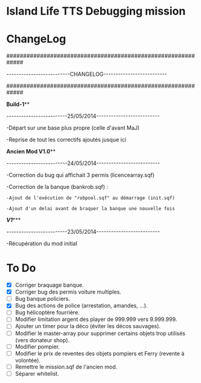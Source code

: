 Island Life TTS Debugging mission 
========

ChangeLog
========
#############################################################

--------------------------CHANGELOG--------------------------

#############################################################

**************************Build-1****************************

-------------------------25/05/2014--------------------------

-Départ sur une base plus propre (celle d'avant MaJ)

-Reprise de tout les correctifs ajoutés jusque ici


**********************Ancien Mod V1.0************************

-------------------------24/05/2014--------------------------

-Correction du bug qui affichait 3 permis (licencearray.sqf)

-Correction de la banque (bankrob.sqf) :

	-Ajout de l'exécution de "robpool.sqf" au démarrage (init.sqf)
  
	-Ajout d'un delai avant de braquer la banque une nouvelle fois

***************************V1******************************

-------------------------23/05/2014--------------------------

-Récupération du mod initial


To Do
========

- [x] Corriger braquage banque.
- [x] Corriger bug des permis voiture multiples.
- [ ] Bug banque policiers.
- [x] Bug des actions de police (arrestation, amandes, ...).
- [ ] Bug hélicoptère fourrière.
- [ ] Modifier limitation argent des player de 999.999 vers 9.999.999.
- [ ] Ajouter un timer pour la déco (éviter les décos sauvages).
- [ ] Modifier le master-array pour supprimer certains objets trop utilisés (vers donateur shop).
- [ ] Modifier pompier.
- [ ] Modifier le prix de reventes des objets pompiers et Ferry (revente à volontée).
- [ ] Remettre le mission.sqf de l'ancien mod.
- [ ] Séparer whitelist.
